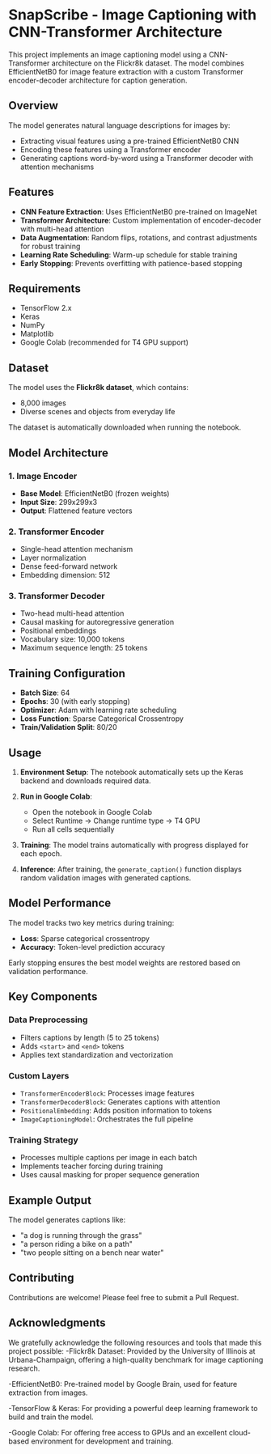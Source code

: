 # SnapScribe - Image Captioning with CNN-Transformer Architecture

This project implements an image captioning model using a CNN-Transformer architecture on the Flickr8k dataset. The model combines EfficientNetB0 for image feature extraction with a custom Transformer encoder-decoder architecture for caption generation.

## Overview

The model generates natural language descriptions for images by:
- Extracting visual features using a pre-trained EfficientNetB0 CNN
- Encoding these features using a Transformer encoder
- Generating captions word-by-word using a Transformer decoder with attention mechanisms

## Features

- **CNN Feature Extraction**: Uses EfficientNetB0 pre-trained on ImageNet
- **Transformer Architecture**: Custom implementation of encoder-decoder with multi-head attention
- **Data Augmentation**: Random flips, rotations, and contrast adjustments for robust training
- **Learning Rate Scheduling**: Warm-up schedule for stable training
- **Early Stopping**: Prevents overfitting with patience-based stopping

## Requirements

- TensorFlow 2.x
- Keras
- NumPy
- Matplotlib
- Google Colab (recommended for T4 GPU support)

## Dataset

The model uses the **Flickr8k dataset**, which contains:
- 8,000 images
- Diverse scenes and objects from everyday life

The dataset is automatically downloaded when running the notebook.

## Model Architecture

### 1. Image Encoder
- **Base Model**: EfficientNetB0 (frozen weights)
- **Input Size**: 299x299x3
- **Output**: Flattened feature vectors

### 2. Transformer Encoder
- Single-head attention mechanism
- Layer normalization
- Dense feed-forward network
- Embedding dimension: 512

### 3. Transformer Decoder
- Two-head multi-head attention
- Causal masking for autoregressive generation
- Positional embeddings
- Vocabulary size: 10,000 tokens
- Maximum sequence length: 25 tokens

## Training Configuration

- **Batch Size**: 64
- **Epochs**: 30 (with early stopping)
- **Optimizer**: Adam with learning rate scheduling
- **Loss Function**: Sparse Categorical Crossentropy
- **Train/Validation Split**: 80/20

## Usage

1. **Environment Setup**: The notebook automatically sets up the Keras backend and downloads required data.

2. **Run in Google Colab**: 
   - Open the notebook in Google Colab
   - Select Runtime → Change runtime type → T4 GPU
   - Run all cells sequentially

3. **Training**: The model trains automatically with progress displayed for each epoch.

4. **Inference**: After training, the `generate_caption()` function displays random validation images with generated captions.

## Model Performance

The model tracks two key metrics during training:
- **Loss**: Sparse categorical crossentropy
- **Accuracy**: Token-level prediction accuracy

Early stopping ensures the best model weights are restored based on validation performance.

## Key Components

### Data Preprocessing
- Filters captions by length (5 to 25 tokens)
- Adds `<start>` and `<end>` tokens
- Applies text standardization and vectorization

### Custom Layers
- `TransformerEncoderBlock`: Processes image features
- `TransformerDecoderBlock`: Generates captions with attention
- `PositionalEmbedding`: Adds position information to tokens
- `ImageCaptioningModel`: Orchestrates the full pipeline

### Training Strategy
- Processes multiple captions per image in each batch
- Implements teacher forcing during training
- Uses causal masking for proper sequence generation

## Example Output

The model generates captions like:
- "a dog is running through the grass"
- "a person riding a bike on a path"
- "two people sitting on a bench near water"

## Contributing
Contributions are welcome! Please feel free to submit a Pull Request.

## Acknowledgments

We gratefully acknowledge the following resources and tools that made this project possible:
-Flickr8k Dataset: Provided by the University of Illinois at Urbana-Champaign, offering a high-quality benchmark for image captioning research.

-EfficientNetB0: Pre-trained model by Google Brain, used for feature extraction from images.

-TensorFlow & Keras: For providing a powerful deep learning framework to build and train the model.

-Google Colab: For offering free access to GPUs and an excellent cloud-based environment for development and training.

